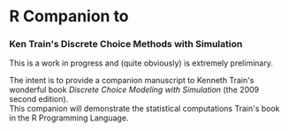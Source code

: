 # R Companion to 

### Ken Train's Discrete Choice Methods with Simulation

This is a work in progress and (quite obviously) is extremely preliminary.

The intent is to provide a companion manuscript to Kenneth Train's wonderful book *Discrete Choice Modeling with Simulation* (the 2009 second edition).  
This companion will demonstrate the statistical computations Train's book in the R Programming Language.
